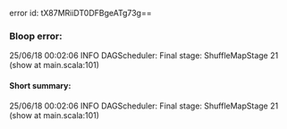 error id: tX87MRiiDT0DFBgeATg73g==
### Bloop error:

25/06/18 00:02:06 INFO DAGScheduler: Final stage: ShuffleMapStage 21 (show at main.scala:101)
#### Short summary: 

25/06/18 00:02:06 INFO DAGScheduler: Final stage: ShuffleMapStage 21 (show at main.scala:101)